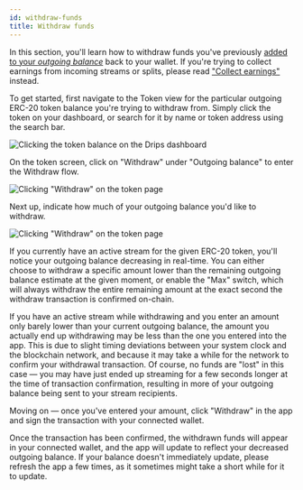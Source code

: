 ```yaml
---
id: withdraw-funds
title: Withdraw funds
---
```


In this section, you'll learn how to withdraw funds you've previously <a href="/docs/streaming-and-splitting/manage-funds/add-funds" target="_blank">added to your *outgoing balance*</a> back to your wallet. If you're trying to collect earnings from incoming streams or splits, please read <a href="/docs/streaming-and-splitting/manage-funds/collect-earnings" target="_blank">"Collect earnings"</a> instead.

To get started, first navigate to the Token view for the particular outgoing ERC-20 token balance you're trying to withdraw from. Simply click the token on your dashboard, or search for it by name or token address using the search bar.

![Clicking the token balance on the Drips dashboard](/img/drips-app/withdraw-funds/1.png)

On the token screen, click on "Withdraw" under "Outgoing balance" to enter the Withdraw flow.

![Clicking "Withdraw" on the token page](/img/drips-app/withdraw-funds/2.png)

Next up, indicate how much of your outgoing balance you'd like to withdraw.

![Clicking "Withdraw" on the token page](/img/drips-app/withdraw-funds/3.png)

If you currently have an active stream for the given ERC-20 token, you'll notice your outgoing balance decreasing in real-time. You can either choose to withdraw a specific amount lower than the remaining outgoing balance estimate at the given moment, or enable the "Max" switch, which will always withdraw the entire remaining amount at the exact second the withdraw transaction is confirmed on-chain.

If you have an active stream while withdrawing and you enter an amount only barely lower than your current outgoing balance, the amount you actually end up withdrawing may be less than the one you entered into the app. This is due to slight timing deviations between your system clock and the blockchain network, and because it may take a while for the network to confirm your withdrawal transaction. Of course, no funds are "lost" in this case — you may have just ended up streaming for a few seconds longer at the time of transaction confirmation, resulting in more of your outgoing balance being sent to your stream recipients.

Moving on — once you've entered your amount, click "Withdraw" in the app and sign the transaction with your connected wallet. 

Once the transaction has been confirmed, the withdrawn funds will appear in your connected wallet, and the app will update to reflect your decreased outgoing balance. If your balance doesn't immediately update, please refresh the app a few times, as it sometimes might take a short while for it to update.
